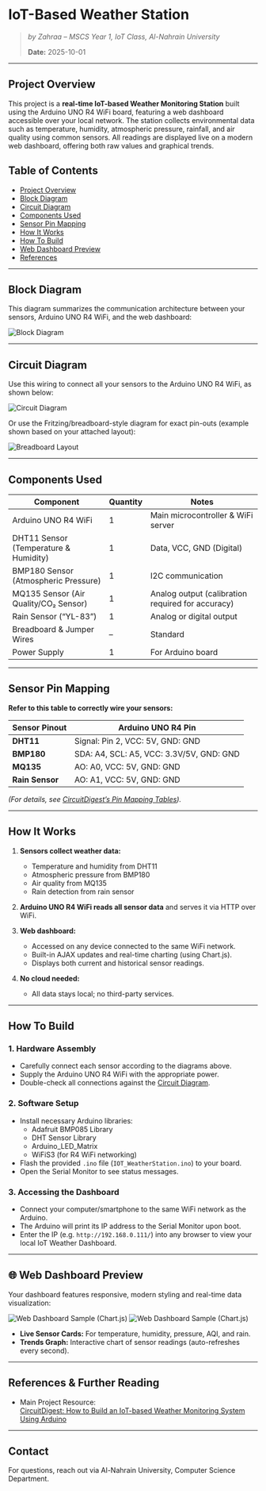 # IoT-Based Weather Station
> *by Zahraa – MSCS Year 1, IoT Class, Al-Nahrain University*
> 
> **Date:** 2025-10-01

---

## Project Overview

This project is a **real-time IoT-based Weather Monitoring Station** built using the Arduino UNO R4 WiFi board, featuring a web dashboard accessible over your local network. The station collects environmental data such as temperature, humidity, atmospheric pressure, rainfall, and air quality using common sensors. All readings are displayed live on a modern web dashboard, offering both raw values and graphical trends.

## Table of Contents

- [Project Overview](#project-overview)
- [Block Diagram](#block-diagram)
- [Circuit Diagram](#circuit-diagram)
- [Components Used](#components-used)
- [Sensor Pin Mapping](#sensor-pin-mapping)
- [How It Works](#how-it-works)
- [How To Build](#how-to-build)
- [Web Dashboard Preview](#web-dashboard-preview)
- [References](#references)

---

## Block Diagram

This diagram summarizes the communication architecture between your sensors, Arduino UNO R4 WiFi, and the web dashboard:

![Block Diagram](https://circuitdigest.com/sites/default/files/inlineimages/u5/Block-Diagram-Mini-Weather-Monitoring-System.jpg)

---

## Circuit Diagram

Use this wiring to connect all your sensors to the Arduino UNO R4 WiFi, as shown below:

![Circuit Diagram](https://circuitdigest.com/sites/default/files/circuitdiagram_mic/Circuit-Diagram-Arduino-Based-Weather-Monitoring-System.png)

Or use the Fritzing/breadboard-style diagram for exact pin-outs (example shown based on your attached layout):

![Breadboard Layout](https://circuitdigest.com/sites/default/files/inlineimages/u5/Hardware-Setup-Weather-Monitoring-System-using-Arduino.jpg)

---

## Components Used

| Component                                | Quantity | Notes                                             |
|-------------------------------------------|----------|---------------------------------------------------|
| Arduino UNO R4 WiFi                      | 1        | Main microcontroller & WiFi server                |
| DHT11 Sensor (Temperature & Humidity)     | 1        | Data, VCC, GND (Digital)                          |
| BMP180 Sensor (Atmospheric Pressure)      | 1        | I2C communication                                 |
| MQ135 Sensor (Air Quality/CO₂ Sensor)     | 1        | Analog output (calibration required for accuracy) |
| Rain Sensor (“YL-83”)                     | 1        | Analog or digital output                          |
| Breadboard & Jumper Wires                 | –        | Standard                                            |
| Power Supply                              | 1        | For Arduino board                                 |

---

## Sensor Pin Mapping

**Refer to this table to correctly wire your sensors:**

| Sensor Pinout       | Arduino UNO R4 Pin                |
|---------------------|-----------------------------------|
| **DHT11**           | Signal: Pin 2, VCC: 5V, GND: GND  |
| **BMP180**          | SDA: A4, SCL: A5, VCC: 3.3V/5V, GND: GND |
| **MQ135**           | AO: A0, VCC: 5V, GND: GND         |
| **Rain Sensor**     | AO: A1, VCC: 5V, GND: GND         |

*(For details, see [CircuitDigest’s Pin Mapping Tables](https://circuitdigest.com/microcontroller-projects/how-to-build-an-iot-based-weather-monitoring-system-using-arduino#:~:text=MQ135%20Sensor%20and,Digital%20Pin%20(D3))).*

---

## How It Works

1. **Sensors collect weather data:**  
   - Temperature and humidity from DHT11  
   - Atmospheric pressure from BMP180  
   - Air quality from MQ135  
   - Rain detection from rain sensor

2. **Arduino UNO R4 WiFi reads all sensor data** and serves it via HTTP over WiFi.

3. **Web dashboard:**  
   - Accessed on any device connected to the same WiFi network.
   - Built-in AJAX updates and real-time charting (using Chart.js).
   - Displays both current and historical sensor readings.

4. **No cloud needed:**  
   - All data stays local; no third-party services.

---

## How To Build

### 1. Hardware Assembly

- Carefully connect each sensor according to the diagrams above.
- Supply the Arduino UNO R4 WiFi with the appropriate power.
- Double-check all connections against the [Circuit Diagram](#circuit-diagram).

### 2. Software Setup

- Install necessary Arduino libraries:
  - Adafruit BMP085 Library
  - DHT Sensor Library
  - Arduino_LED_Matrix
  - WiFiS3 (for R4 WiFi networking)
- Flash the provided `.ino` file (`IOT_WeatherStation.ino`) to your board.
- Open the Serial Monitor to see status messages.

### 3. Accessing the Dashboard

- Connect your computer/smartphone to the same WiFi network as the Arduino.
- The Arduino will print its IP address to the Serial Monitor upon boot.
- Enter the IP (e.g. `http://192.168.0.111/`) into any browser to view your local IoT Weather Dashboard.

---

## 🌐 Web Dashboard Preview

Your dashboard features responsive, modern styling and real-time data visualization:

![Web Dashboard Sample (Chart.js)](https://c.top4top.io/p_3590akziq1.png)
![Web Dashboard Sample (Chart.js)](https://k.top4top.io/p_3590l9eoy1.png)

- **Live Sensor Cards:** For temperature, humidity, pressure, AQI, and rain.
- **Trends Graph:** Interactive chart of sensor readings (auto-refreshes every second).

---

## References & Further Reading

- Main Project Resource:  
  [CircuitDigest: How to Build an IoT-based Weather Monitoring System Using Arduino](https://circuitdigest.com/microcontroller-projects/how-to-build-an-iot-based-weather-monitoring-system-using-arduino)


---

## Contact
For questions, reach out via Al-Nahrain University, Computer Science Department.
